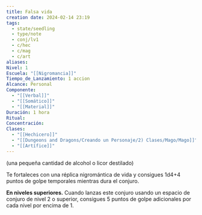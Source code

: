 ```yaml
---
title: Falsa vida
creation date: 2024-02-14 23:19
tags:
  - state/seedling
  - type/note
  - conj/lv1
  - c/hec
  - c/mag
  - c/art
aliases: 
Nivel: 1
Escuela: "[[Nigromancia]]"
Tiempo_de_Lanzamiento: 1 accion
Alcance: Personal
Componente:
  - "[[Verbal]]"
  - "[[Somático]]"
  - "[[Material]]"
Duración: 1 hora
Ritual: 
Concentración: 
Clases:
  - "[[Hechicero]]"
  - "[[Dungeons and Dragons/Creando un Personaje/2) Clases/Mago/Mago]]"
  - "[[Artífice]]"
---
```

(una pequeña cantidad de alcohol o licor destilado)

Te fortaleces con una réplica nigromántica de vida y consigues 1d4+4 puntos de golpe temporales mientras dura el conjuro.

**En niveles superiores.** Cuando lanzas este conjuro usando un espacio de conjuro de nivel 2 o superior, consigues 5 puntos de golpe adicionales por cada nivel por encima de 1.